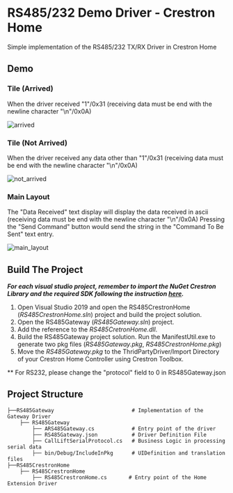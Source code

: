 # RS485/232 Demo Driver - Crestron Home

Simple implementation of the RS485/232 TX/RX Driver in Crestron Home

## Demo

### Tile (Arrived)

When the driver received "1"/0x31 (receiving data must be end with the newline character "\n"/0x0A)

![arrived](https://raw.githubusercontent.com/jonathanchan1234/CrestronHome-RS485/master/docs/arrived.jpeg)

### Tile (Not Arrived)

When the driver received any data other than "1"/0x31 (receiving data must be end with the newline character "\n"/0x0A)

![not_arrived](https://raw.githubusercontent.com/jonathanchan1234/CrestronHome-RS485/master/docs/not_arrived.jpeg)

### Main Layout

The "Data Received" text display will display the data received in ascii (receiving data must be end with the newline character "\n"/0x0A)
Pressing the "Send Command" button would send the string in the "Command To Be Sent" text entry.

![main_layout](https://raw.githubusercontent.com/jonathanchan1234/CrestronHome-RS485/master/docs/main_layout.jpeg)

## Build The Project

***For each visual studio project, remember to import the NuGet Crestron Library and the required SDK following the instruction [here](<https://sdkcon78221.crestron.com/sdk/Crestron_Certified_Drivers_SDK/Content/Topics/Create-a-Project.htm>).***

1. Open Visual Studio 2019 and open the RS485CrestronHome (*RS485CrestronHome.sln*) project and build the project solution.
2. Open the RS485Gateway (*RS485Gateway.sln*) project.
3. Add the reference to the *RS485CretronHome.dll*.
4. Build the RS485Gateway project solution. Run the ManifestUtil.exe to generate two pkg files (*RS485Gateway.pkg*, *RS485CrestronHome.pkg*)
5. Move the *RS485Gateway.pkg* to the ThridPartyDriver/Import Directory of your Crestron Home Controller using Crestron Toolbox.

** For RS232, please change the "protocol" field to 0 in RS485Gateway.json

## Project Structure

    ├──RS485Gateway                         # Implementation of the Gateway Driver
        ├── RS485Gateway
            ├── ARS485Gateway.cs            # Entry point of the driver
            ├── RS485Gateway.json           # Driver Definition File
            ├── CallLiftSerialProtocol.cs   # Business Logic in processing serial data
            ├── bin/Debug/IncludeInPkg      # UIDefinition and translation files
    ├──RS485CrestronHome
        ├── RS485CrestronHome
            ├── RS485CrestronHome.cs       # Entry point of the Home Extension Driver 

